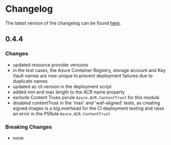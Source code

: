 # Changelog

The latest version of the changelog can be found [here](/Azure/bicep-registry-modules/blob/main/avm/ptn/deployment-script/import-image-to-acr/CHANGELOG.md).

## 0.4.4

### Changes

- updated resource provider versions
- in the test cases, the Azure Container Registry, storage account and Key Vault names are now unique to prevent deployment failures due to duplicate names
- updated az cli version in the deployment script
- added min and max length to the ACR name property
- exclude Content Trues psrule `Azure.ACR.ContentTrust` for this module
- disabled contentTrust in the 'max' and 'waf-aligned' tests, as creating signed images is a big overhead for the CI deployment testing and raise an error in the PSRule `Azure.ACR.ContentTrust`

### Breaking Changes

- none

